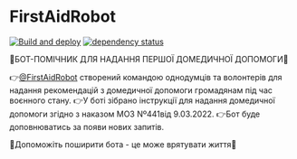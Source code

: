 # FirstAidRobot

[![Build and deploy](https://github.com/anstadnik/FirstAidBot/actions/workflows/CI_CD.yml/badge.svg)](https://github.com/anstadnik/FirstAidBot/actions/workflows/CI_CD.yml)
[![dependency status](https://deps.rs/repo/github/anstadnik/FirstAidBot/status.svg)](https://deps.rs/repo/github/anstadnik/FirstAidBot)

🔺БОТ-ПОМІЧНИК ДЛЯ НАДАННЯ ПЕРШОЇ ДОМЕДИЧНОЇ ДОПОМОГИ🔻

👉[@FirstAidRobot](https://t.me/FirstAidRobot) створений командою однодумців та волонтерів для надання рекомендацій з домедичної допомоги громадянам під час воєнного стану.
👉У боті зібрано інструкції для надання домедичної допомоги згідно з наказом МОЗ Nº441від 9.03.2022.
👉Бот буде доповнюватись за появи нових запитів.

🙏Допоможіть поширити бота - це може врятувати життя🙏

